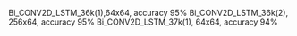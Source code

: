 Bi_CONV2D_LSTM_36k(1),64x64, accuracy 95%
Bi_CONV2D_LSTM_36k(2), 256x64, accuracy 95%
Bi_CONV2D_LSTM_37k(1), 64x64, accuracy 94%